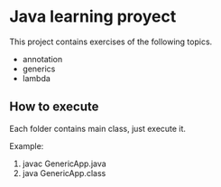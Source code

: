 # Java learning proyect
This project contains exercises of the following topics.
- annotation
- generics
- lambda

## How to execute
Each folder contains main class, just execute it.

Example: 
1. javac GenericApp.java
2. java GenericApp.class